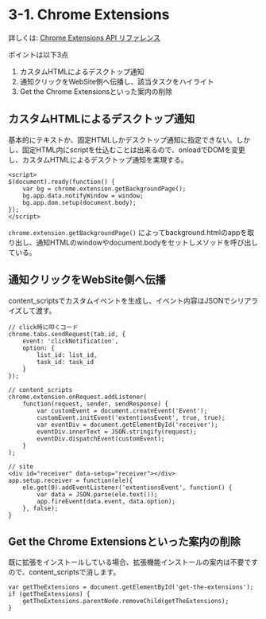 # 3-1. Chrome Extensions

詳しくは: [Chrome Extensions API リファレンス](http://dev.screw-axis.com/doc/chrome_extensions/)

ポイントは以下3点

1. カスタムHTMLによるデスクトップ通知
2. 通知クリックをWebSite側へ伝播し、該当タスクをハイライト
3. Get the Chrome Extensionsといった案内の削除

## カスタムHTMLによるデスクトップ通知

基本的にテキストか、固定HTMLしかデスクトップ通知に指定できない。しかし、固定HTML内にscriptを仕込むことは出来るので、onloadでDOMを変更し、カスタムHTMLによるデスクトップ通知を実現する。

    <script>
    $(document).ready(function() {
        var bg = chrome.extension.getBackgroundPage();
        bg.app.data.notifyWindow = window;
        bg.app.dom.setup(document.body);
    });
    </script>

`chrome.extension.getBackgroundPage()` によってbackground.htmlのappを取り出し、通知HTMLのwindowやdocument.bodyをセットしメソッドを呼び出している。

## 通知クリックをWebSite側へ伝播

content_scriptsでカスタムイベントを生成し、イベント内容はJSONでシリアライズして渡す。

    // click時に叩くコード
    chrome.tabs.sendRequest(tab.id, {
        event: 'clickNotification',
        option: {
            list_id: list_id,
            task_id: task_id
        }
    });

    // content_scripts
    chrome.extension.onRequest.addListener(
        function(request, sender, sendResponse) {
            var customEvent = document.createEvent('Event');
            customEvent.initEvent('extentionsEvent', true, true);
            var eventDiv = document.getElementById('receiver');
            eventDiv.innerText = JSON.stringify(request);
            eventDiv.dispatchEvent(customEvent);
        }
    );

    // site
    <div id="receiver" data-setup="receiver"></div>
    app.setup.receiver = function(ele){
        ele.get(0).addEventListener('extentionsEvent', function() {
            var data = JSON.parse(ele.text());
            app.fireEvent(data.event, data.option);
        }, false);
    }

## Get the Chrome Extensionsといった案内の削除

既に拡張をインストールしている場合、拡張機能インストールの案内は不要ですので、content_scriptsで消します。

    var getTheExtensions = document.getElementById('get-the-extensions');
    if (getTheExtensions) {
        getTheExtensions.parentNode.removeChild(getTheExtensions);
    }
